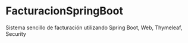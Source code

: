 # FacturacionSpringBoot
Sistema sencillo de facturación utilizando Spring Boot, Web, Thymeleaf, Security
